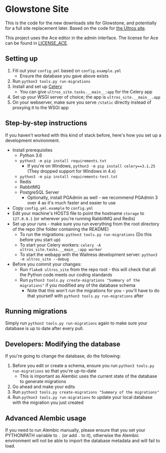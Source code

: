 Glowstone Site
==============

This is the code for the new downloads site for Glowstone, and potentially for a full site replacement
later. Based on the code for [the Ultros site](https://github.com/UltrosBot/Ultros-site).

This project uses the Ace editor in the admin interface. The license for Ace
can be found in [LICENSE_ACE](https://github.com/GlowstoneMC/Site/blob/falcon/LICENSE_ACE).

Setting up
----------

1. Fill out your `config.yml` based on `config.example.yml`
    * Ensure the database you gave above exists
2. Run `python3 tools.py run-migrations`
3. Install and set up [Celery](http://www.celeryproject.org/)
    * You can give `ultros_site.tasks.__main__:app` for the Celery app
4. Set up your WSGI server of choice; the app is `ultros_site.__main__.app`
5. On your webserver, make sure you serve `/static` directly instead of proxying it to the WSGI app

Step-by-step instructions
-------------------------

If you haven't worked with this kind of stack before, here's how you set up a development environment.

* Install prerequisites
    * Python 3.6
    * `python3 -m pip install requirements.txt`
        * If you're on Windows, `python3 -m pip install celery==3.1.25` (They dropped support for Windows in 4.x)
    * `python3 -m pip install requirements-test.txt`
    * Redis
    * RabbitMQ
    * PostgreSQL Server
        * Optionally, install PGAdmin as well - we recommend PGAdmin 3 over 4 as it's much faster and easier to use
* Copy `config.yml.example` to `config.yml`
* Edit your machine's HOSTS file to point the hostname `storage` to `127.0.0.1` (or wherever you're running RabbitMQ and Redis)
* Set up your runs - make sure you run everything from the root directory of the repo (the folder containing the README)
    * To run the migrations: `python3 tools.py run-migrations` (Do this before you start up)
    * To start your Celery workers: `celery -A ultros_site.tasks.__main__:app worker`
    * To start the webapp with the Waitress development server: `python3 -m ultros_site --debug`
* Before you commit your changes:
    * Run `flake8 ultros_site` from the repo root - this will check that all the Python code meets our coding standards
    * Run `python3 tools.py create-migrations "Summary of the migrations"` if you modified any of the database schema
        * Note that this won't run the migrations for you - you'll have to do that yourself with `python3 tools.py run-migrations` after

Running migrations
------------------

Simply run `python3 tools.py run-migrations` again to make sure your database is up to date after every pull.

Developers: Modifying the database
-----------------------------------

If you're going to change the database, do the following:

1. Before you edit or create a schema, ensure you run `python3 tools.py run-migrations` so that you're up-to-date
    * This is important as Alembic uses the current state of the database to generate migrations
2. Go ahead and make your edits
3. Run `python3 tools.py create-migrations "Summary of the migrations"`
4. Run `python3 tools.py run-migrations` to update your local database with the migration you just created

Advanced Alembic usage
----------------------

If you need to run Alembic manually, please ensure that you set your PYTHONPATH variable to `.` (or add `.` to it),
otherwise the Alembic environment will not be able to import the database metadata and will fail to load.
